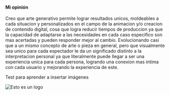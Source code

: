 #### Mi opinión

Creo que arte generativo permite lograr resultados unicos, moldeables a cada situacion y personalizados en el campo de la animacion y/o creacion de contenido digital, cosa que logra reducir tiempos de produccion ya que la capacidad de adaptarse a las necesidades en cada caso especifico son mas acertadas y pueden responder mejor al cambio. Evolucionando casi que a un mismo concepto de arte o pieza en general, pero que visualmente sea unico para cada espectador le da un significado distinto a la interpretacion personal ya que literalmente puede llegar a ser una experiencia unica para cada persona, logrando una conexion mas intima con cada usuario y mejorando la experiencia de este. 




Test para aprender a insertar imágenes

![Esto es un logo](../../../../assets/houston.webp)
